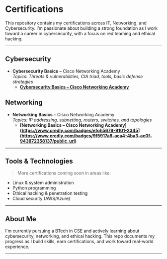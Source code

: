 # Certifications

This repository contains my certifications across IT, Networking, and Cybersecurity. I’m passionate about building a strong foundation as I work toward a career in cybersecurity, with a focus on red teaming and ethical hacking.

---

## Cybersecurity

- **Cybersecurity Basics** – Cisco Networking Academy  
  _Topics: Threats & vulnerabilities, CIA triad, tools, basic defense strategies_
  - **[Cybersecurity Basics – Cisco Networking Academy](https://www.credly.com/badges/e784197e-58e2-4459-b0e3-d24dc41df1a1/public_url)**  


## Networking

- **Networking Basics** – Cisco Networking Academy  
  _Topics: IP addressing, subnetting, routers, switches, and topologies_
  - **[Networking Basics – Cisco Networking Academy](https://www.credly.com/badges/efgh5678-9101-2345](https://www.credly.com/badges/9f5917a8-aca4-4ba3-ae0f-943872358137/public_url)**  


---

## Tools & Technologies

> More certifications coming soon in areas like:
- Linux & system administration
- Python programming
- Ethical hacking & penetration testing
- Cloud security (AWS/Azure)

---

## About Me

I'm currently pursuing a BTech in CSE and actively learning about cybersecurity, networking, and ethical hacking. This repo documents my progress as I build skills, earn certifications, and work toward real-world experience.

---



